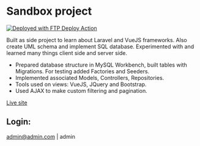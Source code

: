 # Sandbox project
[<img alt="Deployed with FTP Deploy Action" src="https://img.shields.io/badge/Deployed With-FTP DEPLOY ACTION-%3CCOLOR%3E?style=for-the-badge&color=0077b6">](https://github.com/SamKirkland/FTP-Deploy-Action)

Built as side project to learn about Laravel and VueJS frameworks. Also create UML schema and implement SQL database.
Experimented with and learned many things client side and server side.

- Prepared database structure in MySQL Workbench, built tables with Migrations. For testing added Factories and Seeders.
- Implemented associated Models, Controllers, Repositories.
- Tools used on views: VueJS, JQuery and Bootstrap.
- Used AJAX to make custom filtering and pagination.

[Live site](https://batai.w5.lt/laravel/public)
## Login: 
admin@admin.com | admin
